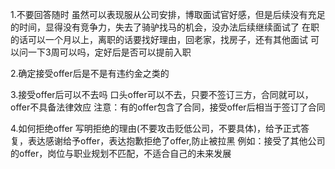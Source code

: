 
1.不要回答随时
虽然可以表现服从公司安排，博取面试官好感，但是后续没有充足的时间，显得没有竞争力，失去了骑驴找马的机会，没办法后续继续面试了
在职的话可以一个月以上，离职的话要找好理由，回老家，找房子，还有其他面试
可以问一下3周可以吗，定好后是否可以提前入职

2.确定接受offer后是不是有违约金之类的

3.接受offer后可以不去吗
  口头offer可以不去，只要不签订三方，合同就可以，offer不具备法律效应
  注意：有的offer包含了合同，接受offer后相当于签订了合同

4.如何拒绝offer
  写明拒绝的理由(不要攻击贬低公司，不要具体)，给予正式答复，表达感谢给予offer，表达抱歉拒绝了offer,防止被拉黑
    例如：接受了其他公司的offer，岗位与职业规划不匹配，不适合自己的未来发展